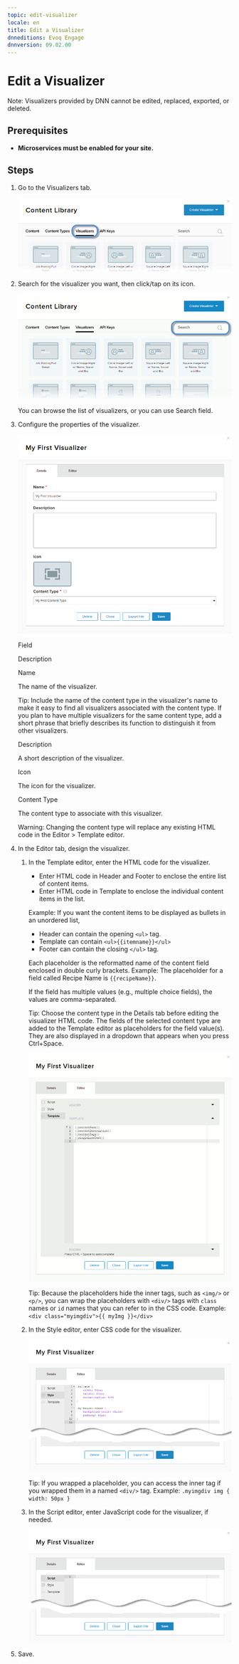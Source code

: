 ```yaml
---
topic: edit-visualizer
locale: en
title: Edit a Visualizer
dnneditions: Evoq Engage
dnnversion: 09.02.00
---
```


# Edit a Visualizer

Note: Visualizers provided by DNN cannot be edited, replaced, exported, or deleted.

## Prerequisites

*   **Microservices must be enabled for your site.**

## Steps

1.  Go to the Visualizers tab.
    
    ![Visualizers](img/scr-pbtabs-all-Content-ContentLibrary-Visualizers-E91.png)
    
2.  Search for the visualizer you want, then click/tap on its icon.
    
      
    
    ![Visualizers list - Click/Tap the visualizer you want.](img/scr-Visualizers-List-SearchClickTap-E91.gif)
    
      
    
    You can browse the list of visualizers, or you can use Search field.
    
3.  Configure the properties of the visualizer.
    
      
    
    ![Visualizer Details tab](img/scr-Visualizers-Details-E91.png)
    
      
    
    Field
    
    Description
    
    Name
    
    The name of the visualizer.
    
    Tip: Include the name of the content type in the visualizer's name to make it easy to find all visualizers associated with the content type. If you plan to have multiple visualizers for the same content type, add a short phrase that briefly describes its function to distinguish it from other visualizers.
    
    Description
    
    A short description of the visualizer.
    
    Icon
    
    The icon for the visualizer.
    
    Content Type
    
    The content type to associate with this visualizer.
    
    Warning: Changing the content type will replace any existing HTML code in the Editor \> Template editor.
    
4.  In the Editor tab, design the visualizer.
    1.  In the Template editor, enter the HTML code for the visualizer.
        
        *   Enter HTML code in Header and Footer to enclose the entire list of content items.
        *   Enter HTML code in Template to enclose the individual content items in the list.
        
        Example: If you want the content items to be displayed as bullets in an unordered list,
        
        *   Header can contain the opening `<ul>` tag.
        *   Template can contain `<ul>{{itemname}}</ul>`
        *   Footer can contain the closing `</ul>` tag.
        
        Each placeholder is the reformatted name of the content field enclosed in double curly brackets. Example: The placeholder for a field called Recipe Name is `{{recipeName}}`.
        
        If the field has multiple values (e.g., multiple choice fields), the values are comma-separated.
        
        Tip: Choose the content type in the Details tab before editing the visualizer HTML code. The fields of the selected content type are added to the Template editor as placeholders for the field value(s). They are also displayed in a dropdown that appears when you press Ctrl+Space.
        
          
        
        ![Content > Visualizers tab > Editor > Template with field placeholders](img/scr-Visualizers-Editor-Template-E91.gif)
        
          
        
        Tip: Because the placeholders hide the inner tags, such as `<img/>` or `<p/>`, you can wrap the placeholders with `<div/>` tags with `class` names or `id` names that you can refer to in the CSS code. Example: `<div class="myimgdiv">{{ myImg }}</div>`
        
    2.  In the Style editor, enter CSS code for the visualizer.
        
          
        
        ![Content > Visualizers tab > Editor > Style](img/scr-Visualizers-Editor-Style-E91.png)
        
          
        
        Tip: If you wrapped a placeholder, you can access the inner tag if you wrapped them in a named `<div/>` tag. Example: `.myimgdiv img { width: 50px }`
        
    3.  In the Script editor, enter JavaScript code for the visualizer, if needed.
        
          
        
        ![Content > Visualizers tab > Editor > Style](img/scr-Visualizers-Editor-Script-E91.png)
        
          
        
5.  Save.